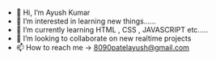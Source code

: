 - 👋 Hi, I’m Ayush Kumar
- 👀 I’m interested in learning new things......
- 🌱 I’m currently learning HTML , CSS , JAVASCRIPT etc.....
- 💞️ I’m looking to collaborate on new realtime projects
- 📫 How to reach me  -> 8090patelayush@gmail.com

<!---
ayush32100/ayush32100 is a ✨ special ✨ repository because its `README.md` (this file) appears on your GitHub profile.
You can click the Preview link to take a look at your changes.
--->
